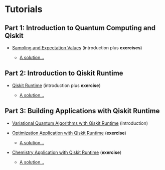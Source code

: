 # Tutorials

## Part 1: Introduction to Quantum Computing and Qiskit

- [Sampling and Expectation Values](Part1_Sampling_ExpectationValues_EXERCISE.ipynb) (introduction plus **exercises**)

  - [A solution...](Part1_Sampling_ExpectationValues_EXERCISE-Solution.ipynb)

## Part 2: Introduction to Qiskit Runtime

- [Qiskit Runtime](Part2_Qiskit_Runtime_EXERCISE.ipynb) (introduction plus **exercise**)

  - [A solution...](Part2_Qiskit_Runtime_EXERCISE-Solution.ipynb)

## Part 3: Building Applications with Qiskit Runtime

- [Variational Quantum Algorithms with Qiskit Runtime](Part3_VQA_generic.ipynb) (introduction)

- [Optimization Application with Qiskit Runtime](Part3_VQA_Optimization_EXERCISE.ipynb) (**exercise**)

  - [A solution...](Part3_VQA_Optimization_EXERCISE-Solution.ipynb)

- [Chemistry Application with Qiskit Runtime](Part3_VQA_Chemistry_EXERCISE.ipynb) (**exercise**)

  - [A solution...](Part3_VQA_Chemistry_EXERCISE-Solution.ipynb)
